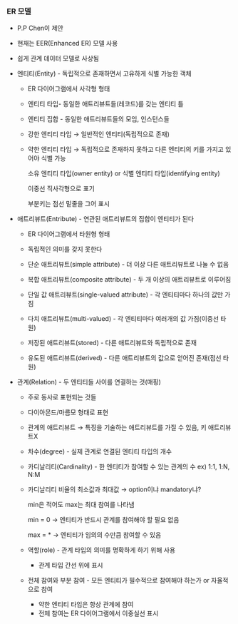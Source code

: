 ### ER 모델

- P.P Chen이 제안
- 현재는 EER(Enhanced ER) 모델 사용
- 쉽게 관계 데이터 모델로 사상됨

- 엔티티(Entity) - 독립적으로 존재하면서 고유하게 식별 가능한 객체
    - ER 다이어그램에서 사각형 형태
    
    - 엔티티 타입- 동일한 애트리뷰트들(레코드)를 갖는 엔티티 틀
    - 엔티티 집합 - 동일한 애트리뷰트들의 모임, 인스턴스들
    - 강한 엔티티 타입 → 일반적인 엔티티(독립적으로 존재)
    - 약한 엔티티 타입 → 독립적으로 존재하지 못하고 다른 엔티티의 키를 가지고 있어야 식별 가능
        
        소유 엔티티 타입(owner entity) or 식별 엔티티 타입(identifying entity)
        
        이중선 직사각형으로 표기
        
        부분키는 점선 밑줄을 그어 표시 
        
    
- 애트리뷰트(Entribute) - 연관된 애트리뷰트의 집합이 엔티티가 된다
    - ER 다이어그램에서 타원형 형태
    - 독립적인 의미를 갖지 못한다
    
    - 단순 애트리뷰트(simple attribute) - 더 이상 다른 애트리뷰트로 나눌 수 없음
    - 복합 애트리뷰트(composite attribute) - 두 개 이상의 애트리뷰트로 이루어짐
    - 단일 값 애트리뷰트(single-valued attribute) - 각 엔티티마다 하나의 값만 가짐
    - 다치 애트리뷰트(multi-valued) - 각 엔티티마다 여러개의 값 가짐(이중선 타원)
    - 저장된 애트리뷰트(stored) - 다른 애트리뷰트와 독립적으로 존재
    - 유도된 애트리뷰트(derived) - 다른 애트리뷰트의 값으로 얻어진 존재(점선 타원)

- 관계(Relation) - 두 엔티티들 사이를 연결하는 것(매핑)
    - 주로 동사로 표현되는 것들
    - 다이아몬드/마름모 형태로 표현
    - 관계의 애트리뷰트 → 특징을 기술하는 애트리뷰트를 가질 수 있음, 키 애트리뷰트X
    - 차수(degree) - 실제 관계로 연결된 엔티티 타입의 개수
    - 카디날리티(Cardinality) - 한 엔티티가 참여할 수 있는 관계의 수 ex) 1:1, 1:N, N:M
    - 카디날리티 비율의 최소값과 최대값 → option이냐 mandatory냐?
        
        min은 적어도 max는 최대 참여를 나타냄
        
        min = 0 → 엔티티가 반드시 관계를 참여해야 할 필요 없음
        
        max = * → 엔티티가 임의의 수만큼 참여할 수 있음
        
    - 역할(role) - 관계 타입의 의미를 명확하게 하기 위해 사용
        - 관계 타입 간선 위에 표시
    - 전체 참여와 부분 참여 - 모든 엔티티가 필수적으로 참여해야 하는가 or 자율적으로 참여
        - 약한 엔티티 타입은 항상 관계에 참여
        - 전체 참여는 ER 다이어그램에서 이중실선 표시
